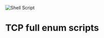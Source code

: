 ![Shell Script](https://img.shields.io/badge/shell_script-%23121011.svg?style=for-the-badge&logo=gnu-bash&logoColor=white)
# TCP full enum scripts
